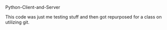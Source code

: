 Python-Client-and-Server

This code was just me testing stuff and then got repurposed for a class on utilizing git.
